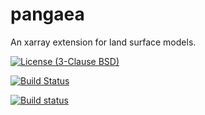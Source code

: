 # pangaea
An xarray extension for land surface models.

[![License (3-Clause BSD)](https://img.shields.io/badge/license-BSD%203--Clause-yellow.svg)](https://github.com/snowman2/pangeaea/blob/master/LICENSE)

[![Build Status](https://travis-ci.org/snowman2/pangaea.svg?branch=master)](https://travis-ci.org/snowman2/pangaea)

[![Build status](https://ci.appveyor.com/api/projects/status/aa0tcguo4iqw7aa6/branch/master?svg=true)](https://ci.appveyor.com/project/snowman2/pangaea/branch/master)
